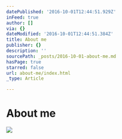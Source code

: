 ```yaml
---
datePublished: '2016-10-01T12:44:51.929Z'
inFeed: true
author: []
via: {}
dateModified: '2016-10-01T12:44:51.384Z'
title: About me
publisher: {}
description: ''
sourcePath: _posts/2016-10-01-about-me.md
hasPage: true
starred: false
url: about-me/index.html
_type: Article

---
```

# About me
![](https://the-grid-user-content.s3-us-west-2.amazonaws.com/fe7bb4d4-c9b9-4b29-813a-6b7fd260c772.gif)